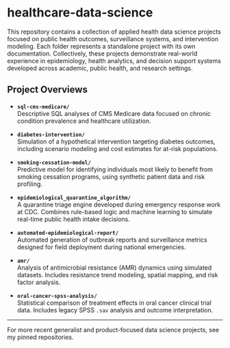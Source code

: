 # healthcare-data-science

This repository contains a collection of applied health data science projects focused on public health outcomes, surveillance systems, and intervention modeling. Each folder represents a standalone project with its own documentation. Collectively, these projects demonstrate real-world experience in epidemiology, health analytics, and decision support systems developed across academic, public health, and research settings.

## Project Overviews

- **`sql-cms-medicare/`**  
  Descriptive SQL analyses of CMS Medicare data focused on chronic condition prevalence and healthcare utilization.

- **`diabetes-intervention/`**  
  Simulation of a hypothetical intervention targeting diabetes outcomes, including scenario modeling and cost estimates for at-risk populations.

- **`smoking-cessation-model/`**  
  Predictive model for identifying individuals most likely to benefit from smoking cessation programs, using synthetic patient data and risk profiling.

- **`epidemiological_quarantine_algorithm/`**  
  A quarantine triage engine developed during emergency response work at CDC. Combines rule-based logic and machine learning to simulate real-time public health intake decisions.

- **`automated-epidemiological-report/`**  
  Automated generation of outbreak reports and surveillance metrics designed for field deployment during national emergencies.

- **`amr/`**  
  Analysis of antimicrobial resistance (AMR) dynamics using simulated datasets. Includes resistance trend modeling, spatial mapping, and risk factor analysis.

- **`oral-cancer-spss-analysis/`**  
  Statistical comparison of treatment effects in oral cancer clinical trial data. Includes legacy SPSS `.sav` analysis and outcome interpretation.

---

For more recent generalist and product-focused data science projects, see my pinned repositories.
